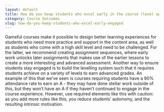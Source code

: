 ```yaml
---
layout: default
title: How do you keep students who excel early in the course (level up quickly) engaged over the course of the term?
category: Course Outcomes
slug: how-do-you-keep-students-who-excel-early-engaged
---
```


Gameful courses make it possible to design better learning experiences for students who need more practice and support in the content area, as well as students who come with a high skill level and need to be challenged. For the latter, we recommend creating assignment sequences, where early work unlocks later assignments that makes use of the earlier lessons to create a more interesting and advanced assessment. Another way to ensure students stay engaged is to build the levelling system such that it requires students achieve on a variety of levels to earn advanced grades. An example of this that we’ve seen is courses requiring students have a 90% attendance rate to earn an A - they may have done stellar work outside of this, but they won’t have an A if they haven’t continued to engage in the course experience. However, use required elements like this with caution: as you add more rules like this, you reduce students’ autonomy, and the resulting intrinsic motivation.
